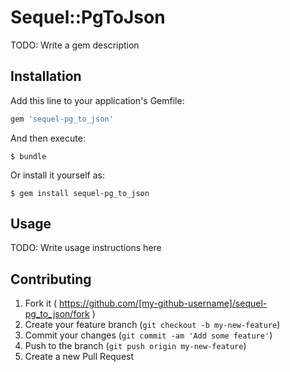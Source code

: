 # Sequel::PgToJson

TODO: Write a gem description

## Installation

Add this line to your application's Gemfile:

```ruby
gem 'sequel-pg_to_json'
```

And then execute:

    $ bundle

Or install it yourself as:

    $ gem install sequel-pg_to_json

## Usage

TODO: Write usage instructions here

## Contributing

1. Fork it ( https://github.com/[my-github-username]/sequel-pg_to_json/fork )
2. Create your feature branch (`git checkout -b my-new-feature`)
3. Commit your changes (`git commit -am 'Add some feature'`)
4. Push to the branch (`git push origin my-new-feature`)
5. Create a new Pull Request
